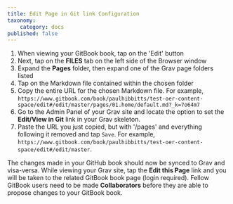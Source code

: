 ```yaml
---
title: Edit Page in Git link Configuration
taxonomy:
    category: docs
published: false
---
```


1. When viewing your GitBook book, tap on the 'Edit' button
2. Next, tap on the **FILES** tab on the left side of the Browser window
3. Expand the **Pages** folder, then expand one of the Grav page folders listed
4. Tap on the Markdown file contained within the chosen folder
5. Copy the entire URL for the chosen Markdown file. For example, `https://www.gitbook.com/book/paulhibbitts/test-oer-content-space/edit#/edit/master/pages/01.home/default.md?_k=7o64m7`
6. Go to the Admin Panel of your Grav site and locate the option to set the **Edit/View in Git** link in your Grav skeleton.
7. Paste the URL you just copied, but with '/pages' and everything following it removed and tap `Save`. For example, `https://www.gitbook.com/book/paulhibbitts/test-oer-content-space/edit#/edit/master`.

The changes made in your GitHub book should now be synced to Grav and visa-versa. While viewing your Grav site, tap the **Edit this Page** link and you will be taken to the related GitBook book page (login required). Fellow GitBook users need to be made **Collaborators** before they are able to propose changes to your GitBook book.
